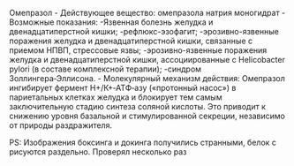 Омепразол
    - Действующее вещество: омепразола натрия моногидрат
    - Возможные показания:
        -Язвенная болезнь желудка и двенадцатиперстной кишки;
        -рефлюкс-эзофагит;
        -эрозивно-язвенные поражения желудка и двенадцатиперстной кишки, связанные с приемом НПВП, стрессовые язвы;
        -эрозивно-язвенные поражения желудка и двенадцатиперстной кишки, ассоциированные с Helicobacter pylori (в составе комплексной терапии);
        -синдром Золлингера‑Эллисона.
    - Молекулярный механизм действия: Омепразол ингибирует фермент Н+/К+‑АТФ‑азу («протонный насос») в париетальных клетках желудка и блокирует тем самым заключительную стадию синтеза соляной кислоты. Это приводит к снижению уровня базальной и стимулированной секреции, независимо от природы раздражителя.

PS:
Изображения боксинга и докинга получились странными, белок с рисуются раздельно. Проверял несколько раз
